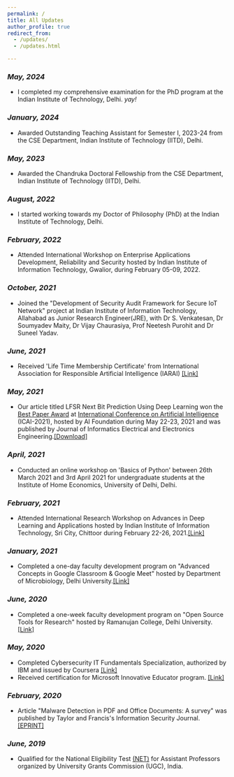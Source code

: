 ```yaml
---
permalink: /
title: All Updates 
author_profile: true
redirect_from: 
  - /updates/
  - /updates.html

---
```


### _May, 2024_

- I completed my comprehensive examination for the PhD program at the Indian Institute of Technology, Delhi. _yay!_

### _January, 2024_

- Awarded Outstanding Teaching Assistant for Semester I, 2023-24 from the CSE Department, Indian Institute of Technology (IITD), Delhi.

### _May, 2023_

- Awarded the Chandruka Doctoral Fellowship from the CSE Department, Indian Institute of Technology (IITD), Delhi.

### _August, 2022_

- I started working towards my Doctor of Philosophy (PhD) at the Indian Institute of Technology, Delhi.

### _February, 2022_

- Attended International Workshop on Enterprise Applications Development, Reliability and Security hosted by Indian Institute of Information Technology, Gwalior, during February 05-09, 2022. <!-- [<span>[Link]</span>](https://drive.google.com/file/d/10cD0-uhzLW12ARlbyzBnbYO47oij1Gtb/) -->

### _October, 2021_

- Joined the "Development of Security Audit Framework for Secure IoT Network" project at Indian Institute of Information Technology, Allahabad as Junior Research Engineer(JRE), with Dr S. Venkatesan, Dr Soumyadev Maity, Dr Vijay Chaurasiya, Prof Neetesh Purohit and Dr Suneel Yadav.

### _June, 2021_

- Received 'Life Time Membership Certificate' from International Association for Responsible Artificial Intelligence (IARAI) [<span>[Link]</span>](https://drive.google.com/file/d/1vyrmK90kM50blQTBgqTKuoXp_jZtdmge/view?usp=sharing)

### _May, 2021_

- Our article titled LFSR Next Bit Prediction Using Deep Learning won the [Best Paper Award](https://drive.google.com/file/d/11aXbaWhr7aNMZJ3IezEbHXdI-GJ5j7Kp/view?usp=sharing) at [International Conference on Artificial Intelligence](https://aifoundation.in/icai2021/index.php) (ICAI-2021), hosted by AI Foundation during May 22-23, 2021 and was published by Journal of Informatics Electrical and Electronics Engineering.[<span>[Download]</span>](https://a2zjournals.com/jieee/previssue/htmlview/41)

### _April, 2021_

- Conducted an online workshop on 'Basics of Python' between 26th March 2021 and 3rd April 2021 for undergraduate students at the Institute of Home Economics, University of Delhi, Delhi.

### _February, 2021_

- Attended International Research Workshop on Advances in Deep Learning and Applications hosted by Indian Institute of Information Technology, Sri City, Chittoor during February 22-26, 2021.[<span>[Link]</span>](https://drive.google.com/file/d/10cD0-uhzLW12ARlbyzBnbYO47oij1Gtb/)

### _January, 2021_

- Completed a one-day faculty development program on "Advanced Concepts in Google Classroom & Google Meet" hosted by Department of Microbiology, Delhi University.[<span>[Link]</span>](https://drive.google.com/file/d/1X-s3eU97msiCNh9NAERVvuzDtfADDK7U/)

### _June, 2020_

- Completed a one-week faculty development program on "Open Source Tools for Research" hosted by Ramanujan College, Delhi University.[<span>[Link]</span>](https://drive.google.com/file/d/1sRuurrZD3jQVhcwxJzXK6k-sECeTiV5V/)

### _May, 2020_

- Completed Cybersecurity IT Fundamentals Specialization, authorized by IBM and issued by Coursera [<span>[Link]</span>](https://www.youracclaim.com/badges/d65ca7eb-ec0d-4a88-aaf5-bfd78178590a/)
- Received certification for Microsoft Innovative Educator program. [<span>[Link]</span>](https://drive.google.com/file/d/1JRI1RXHiuUi8viFleI6WzfLvo0PuZCUS/)

### _February, 2020_

- Article "Malware Detection in PDF and Office Documents: A survey" was published by Taylor and Francis's Information Security Journal. [<span>[EPRINT]</span>](https://www.tandfonline.com/eprint/WUCN42SFVRUKWTWVGUSK/full?target=10.1080/19393555.2020.1723747)

### _June, 2019_

- Qualified for the National Eligibility Test [<span>(NET)</span>](https://ugcnet.nta.nic.in/) for Assistant Professors organized by University Grants Commission (UGC), India.
